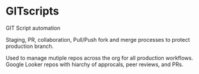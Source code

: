 # GITscripts
GIT Script automation

Staging, PR, collaboration, Pull/Push fork and merge processes to protect production branch.

Used to manage mutiple repos across the org for all production workflows.
Google Looker repos with hiarchy of approcals, peer reviews, and PRs.
